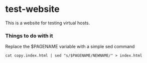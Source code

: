 # test-website
This is a website for testing virtual hosts.

### Things to do with it
Replace the $PAGENAME variable with a simple sed command

    cat copy.index.html | sed "s/$PAGENAME/NEWNAME/" > index.html
